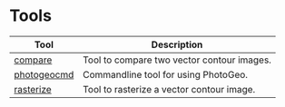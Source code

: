 # Tools

| Tool | Description |
| --- | --- |
| [compare](compare) | Tool to compare two vector contour images. |
| [photogeocmd](photogeocmd) | Commandline tool for using PhotoGeo. |
| [rasterize](rasterize) | Tool to rasterize a vector contour image. |
